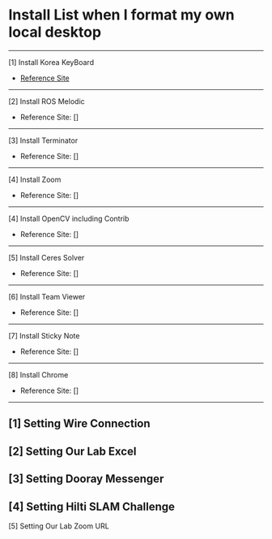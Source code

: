 # Install List when I format my own local desktop
---
[1] Install Korea KeyBoard
  - [Reference Site](https://xangmin.tistory.com/16)
---
[2] Install ROS Melodic
  - Reference Site: [] 
---
[3] Install Terminator
  - Reference Site: []
---
[4] Install Zoom
  - Reference Site: []
---
[4] Install OpenCV including Contrib
  - Reference Site: []
---
[5] Install Ceres Solver
  - Reference Site: []
--- 
[6] Install Team Viewer
  - Reference Site: [] 
---
[7] Install Sticky Note
  - Reference Site: []
---
[8] Install Chrome 
  - Reference Site: []
  
  
---
[1] Setting Wire Connection
---
[2] Setting Our Lab Excel
---
[3] Setting Dooray Messenger
---
[4] Setting Hilti SLAM Challenge
---
[5] Setting Our Lab Zoom URL
